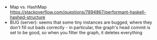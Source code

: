   * Map vs. HashMap https://stackoverflow.com/questions/7894867/performant-haskell-hashed-structure
  * BUG (server): seems that some tiny instances are bugged, where they don't
    fill out bads correctly - in particular, the graph's head commit is set to
    be good, so when you filter the graph, it deletes everything
